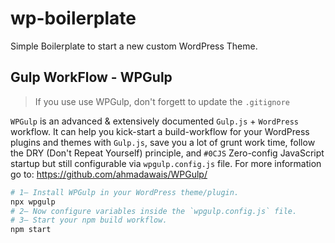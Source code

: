 # wp-boilerplate

Simple Boilerplate to start a new custom WordPress Theme. 


## Gulp WorkFlow - WPGulp

> If you use use WPGulp, don't forgett to update the `.gitignore`

`WPGulp` is an advanced & extensively documented `Gulp.js` + `WordPress` workflow. It can help you kick-start a build-workflow for your WordPress plugins and themes with `Gulp.js`, save you a lot of grunt work time, follow the DRY (Don't Repeat Yourself) principle, and `#0CJS` Zero-config JavaScript startup but still configurable via `wpgulp.config.js` file. For more information go to: https://github.com/ahmadawais/WPGulp/

```sh
# 1— Install WPGulp in your WordPress theme/plugin.
npx wpgulp
# 2— Now configure variables inside the `wpgulp.config.js` file.
# 3— Start your npm build workflow.
npm start
```